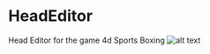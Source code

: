 # HeadEditor
Head Editor for the game 4d Sports Boxing
![alt text](https://github.com/postmortem1/HeadEditor/blob/master/screenshot.png)
